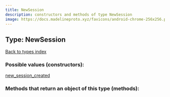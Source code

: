 ```yaml
---
title: NewSession
description: constructors and methods of type NewSession
image: https://docs.madelineproto.xyz/favicons/android-chrome-256x256.png
---
```

## Type: NewSession  
[Back to types index](index.md)



### Possible values (constructors):

[new\_session\_created](../constructors/new_session_created.md)  



### Methods that return an object of this type (methods):



